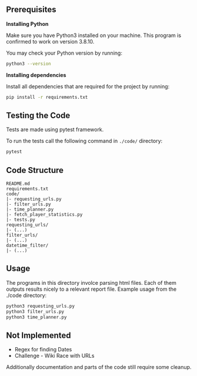 ## Prerequisites


**Installing Python**

Make sure you have Python3 installed on your machine. This program is confirmed to work on version 3.8.10.

You may check your Python version by running:
```bash
python3 --version
```

**Installing dependencies**

Install all dependencies that are required for the project by running:
```bash
pip install -r requirements.txt
```

## Testing the Code

Tests are made using pytest framework.

To run the tests call the following command in `./code/` directory:
```bash
pytest
```

## Code Structure
```
README.md
requirements.txt
code/
|- requesting_urls.py
|- filter_urls.py
|- time_planner.py
|- fetch_player_statistics.py
|- tests.py
requesting_urls/
|- (...)
filter_urls/
|- (...)
datetime_filter/
|- (...)
```

## Usage
The programs in this directory involce parsing html files. Each of them outputs results nicely to a relevant report file. Example usage from the ./code directory:
```bash
python3 requesting_urls.py
python3 filter_urls.py
python3 time_planner.py
```
## Not Implemented
- Regex for finding Dates
- Challenge - Wiki Race with URLs

Additionally documentation and parts of the code still require some cleanup.
